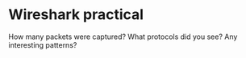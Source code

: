 # Wireshark practical

How many packets were captured?
What protocols did you see?
Any interesting patterns?
